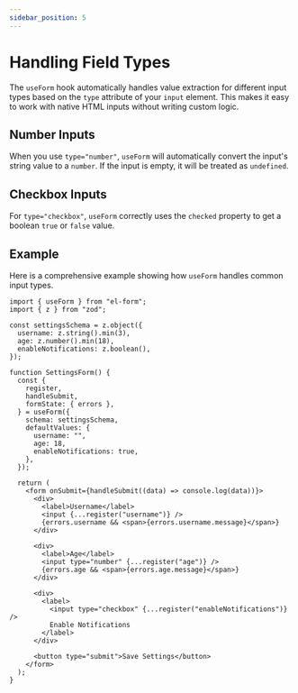 ```yaml
---
sidebar_position: 5
---
```


# Handling Field Types

The `useForm` hook automatically handles value extraction for different input types based on the `type` attribute of your `input` element. This makes it easy to work with native HTML inputs without writing custom logic.

## Number Inputs

When you use `type="number"`, `useForm` will automatically convert the input's string value to a `number`. If the input is empty, it will be treated as `undefined`.

## Checkbox Inputs

For `type="checkbox"`, `useForm` correctly uses the `checked` property to get a boolean `true` or `false` value.

## Example

Here is a comprehensive example showing how `useForm` handles common input types.

```tsx
import { useForm } from "el-form";
import { z } from "zod";

const settingsSchema = z.object({
  username: z.string().min(3),
  age: z.number().min(18),
  enableNotifications: z.boolean(),
});

function SettingsForm() {
  const {
    register,
    handleSubmit,
    formState: { errors },
  } = useForm({
    schema: settingsSchema,
    defaultValues: {
      username: "",
      age: 18,
      enableNotifications: true,
    },
  });

  return (
    <form onSubmit={handleSubmit((data) => console.log(data))}>
      <div>
        <label>Username</label>
        <input {...register("username")} />
        {errors.username && <span>{errors.username.message}</span>}
      </div>

      <div>
        <label>Age</label>
        <input type="number" {...register("age")} />
        {errors.age && <span>{errors.age.message}</span>}
      </div>

      <div>
        <label>
          <input type="checkbox" {...register("enableNotifications")} />
          Enable Notifications
        </label>
      </div>

      <button type="submit">Save Settings</button>
    </form>
  );
}
```
